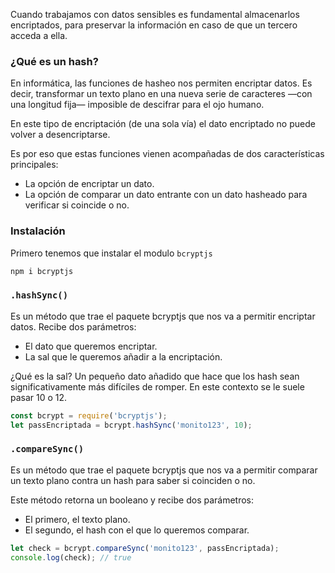 Cuando trabajamos con datos sensibles es fundamental almacenarlos encriptados, para preservar la información en caso de que un tercero acceda a ella.

### ¿Qué es un hash?

En informática, las funciones de hasheo nos permiten encriptar datos. Es decir, transformar un texto plano en una nueva serie de caracteres —con una longitud fija— imposible de descifrar para el ojo humano. 

En este tipo de encriptación (de una sola vía) el dato encriptado no puede volver a desencriptarse. 

Es por eso que estas funciones vienen acompañadas de dos características principales: 
- La opción de encriptar un dato. 
- La opción de comparar un dato entrante con un dato hasheado para verificar si coincide o no.

### Instalación

Primero tenemos que instalar el modulo ```bcryptjs```

```bash
npm i bcryptjs
```

### ```.hashSync()```

Es un método que trae el paquete bcryptjs que nos va a permitir encriptar datos. Recibe dos parámetros: 

- El dato que queremos encriptar. 
- La sal que le queremos añadir a la encriptación.

¿Qué es la sal? Un pequeño dato añadido que hace que los hash sean significativamente más difíciles de romper. En este contexto se le suele pasar 10 o 12.

```js
const bcrypt = require('bcryptjs'); 
let passEncriptada = bcrypt.hashSync('monito123', 10);
```

### ```.compareSync()```

Es un método que trae el paquete bcryptjs que nos va a permitir comparar un texto plano contra un hash para saber si coinciden o no. 

Este método retorna un booleano y recibe dos parámetros: 

- El primero, el texto plano. 
- El segundo, el hash con el que lo queremos comparar.

```js
let check = bcrypt.compareSync('monito123', passEncriptada); 
console.log(check); // true
```